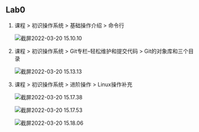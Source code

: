 ## Lab0

1. 课程 > 初识操作系统 > 基础操作介绍 > 命令行

   ![截屏2022-03-20 15.10.10](https://tva1.sinaimg.cn/large/e6c9d24ely1h13u6p3z8aj22800nignt.jpg)

2. 课程 > 初识操作系统 > Git专栏–轻松维护和提交代码 > Git的对象库和三个目录

   ![截屏2022-03-20 15.13.13](https://tva1.sinaimg.cn/large/e6c9d24ely1h13u6rgkqzj21qm0u076e.jpg)

3. 课程 > 初识操作系统 > 进阶操作 > Linux操作补充

   ![截屏2022-03-20 15.17.38](https://tva1.sinaimg.cn/large/e6c9d24ely1h13u6pxb0gj22800juta8.jpg)

   ![截屏2022-03-20 15.17.53](https://tva1.sinaimg.cn/large/e6c9d24ely1h13u6qcj10j22800kswgb.jpg)

   ![截屏2022-03-20 15.18.06](https://tva1.sinaimg.cn/large/e6c9d24ely1h13u6s9cjbj22800jqdho.jpg)

   